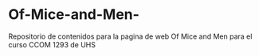 # Of-Mice-and-Men-
Repositorio de contenidos para la pagina de web Of Mice and Men para el curso CCOM 1293 de UHS
